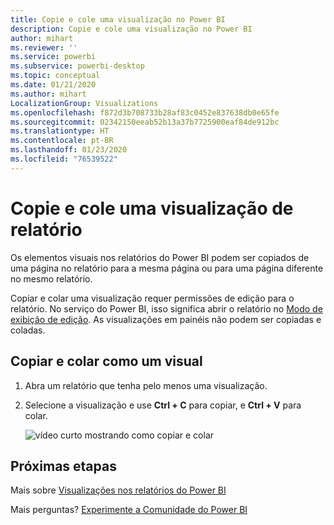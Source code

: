 ```yaml
---
title: Copie e cole uma visualização no Power BI
description: Copie e cole uma visualização no Power BI
author: mihart
ms.reviewer: ''
ms.service: powerbi
ms.subservice: powerbi-desktop
ms.topic: conceptual
ms.date: 01/21/2020
ms.author: mihart
LocalizationGroup: Visualizations
ms.openlocfilehash: f872d3b708733b28af83c0452e837638db0e65fe
ms.sourcegitcommit: 02342150eeab52b13a37b7725900eaf84de912bc
ms.translationtype: HT
ms.contentlocale: pt-BR
ms.lasthandoff: 01/23/2020
ms.locfileid: "76539522"
---
```

# <a name="copy-and-paste-a-report-visualization"></a>Copie e cole uma visualização de relatório
Os elementos visuais nos relatórios do Power BI podem ser copiados de uma página no relatório para a mesma página ou para uma página diferente no mesmo relatório. 

Copiar e colar uma visualização requer permissões de edição para o relatório. No serviço do Power BI, isso significa abrir o relatório no [Modo de exibição de edição](../consumer/end-user-reading-view.md). As visualizações em painéis não podem ser copiadas e coladas.

## <a name="copy-and-paste-a-visual"></a>Copiar e colar como um visual

1. Abra um relatório que tenha pelo menos uma visualização.  

2. Selecione a visualização e use **Ctrl + C** para copiar, e **Ctrl + V** para colar.      

   ![vídeo curto mostrando como copiar e colar](media/power-bi-visualization-copy-paste/copypasteviznew.gif)

## <a name="next-steps"></a>Próximas etapas
Mais sobre [Visualizações nos relatórios do Power BI](power-bi-report-visualizations.md)

Mais perguntas? [Experimente a Comunidade do Power BI](https://community.powerbi.com/)

